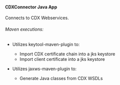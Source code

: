 #### CDXConnector Java App

Connects to CDX Webservices.

###### Maven executions:

* Utilizes keytool-maven-plugin to:
    * Import CDX certificate chain into a jks keystore
    * Import client certificate into a jks keystore
     
* Utilizes jaxws-maven-plugin to:
    * Generate Java classes from CDX WSDLs

